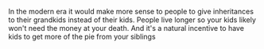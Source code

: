 In the modern era it would make more sense to people to give inheritances to their grandkids instead of their kids. People live longer so your kids likely won't need the money at your death. And it's a natural incentive to have kids to get more of the pie from your siblings

